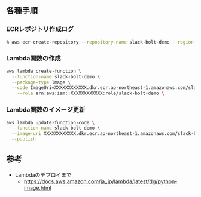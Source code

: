 
## 各種手順

### ECRレポジトリ作成ログ

```bash
% aws ecr create-repository --repository-name slack-bolt-demo --region ap-northeast-1 --image-scanning-configuration scanOnPush=true --image-tag-mutability MUTABLE
```

### Lambda関数の作成

```bash
aws lambda create-function \
  --function-name slack-bolt-demo \
  --package-type Image \
  --code ImageUri=XXXXXXXXXXXX.dkr.ecr.ap-northeast-1.amazonaws.com/slack-bolt-demo:latest \
    --role arn:aws:iam::XXXXXXXXXXXX:role/slack-bolt-demo \ 
```

### Lambda関数のイメージ更新

```bash
aws lambda update-function-code \
  --function-name slack-bolt-demo \
  --image-uri XXXXXXXXXXXX.dkr.ecr.ap-northeast-1.amazonaws.com/slack-bolt-demo:latest \
  --publish
```

## 参考

- Lambdaのデプロイまで
  - https://docs.aws.amazon.com/ja_jp/lambda/latest/dg/python-image.html
